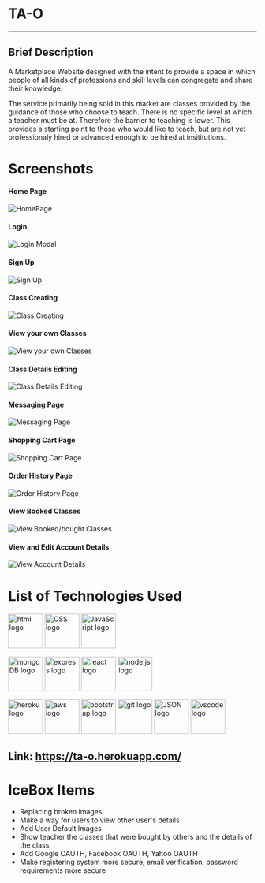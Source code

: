# **TA-O** 

---

## Brief Description
A Marketplace Website designed with the intent to provide a space in which people of all kinds of professions and skill levels can congregate and share their knowledge. 

The service primarily being sold in this market are classes provided by the guidance of those who choose to teach. There is no specific level at which a teacher must be at. Therefore the barrier to teaching is lower. This provides a starting point to those who would like to teach, but are not yet professionaly hired or advanced enough to be hired at insititutions.

# Screenshots

#### Home Page
![HomePage](https://i.imgur.com/l3N2vW4.png)
#### Login 
![Login Modal](https://i.imgur.com/OlvGZlr.png)
#### Sign Up
![Sign Up](https://i.imgur.com/4chw0ly.png)
#### Class Creating
![Class Creating](https://i.imgur.com/seZV3Mu.png)
#### View your own Classes
![View your own Classes](https://i.imgur.com/9TFixdI.png)
#### Class Details Editing
![Class Details Editing](https://i.imgur.com/d2T7MI6.png)
#### Messaging Page
![Messaging Page](https://i.imgur.com/hsPPQUa.png)
#### Shopping Cart Page 
![Shopping Cart Page](https://i.imgur.com/iO7jLCe.png)
#### Order History Page
![Order History Page](https://i.imgur.com/76F92yx.png)
#### View Booked Classes
![View Booked/bought Classes](https://i.imgur.com/kd0x9Hw.png)
#### View and Edit Account Details
![View Account Details](https://i.imgur.com/T6AUJ2Y.png)


# List of Technologies Used

<p>
<img src="https://svgshare.com/i/tAG.svg" alt="html logo" style="width:70px; display:in-line;"/>
<img src="https://svgshare.com/i/tAa.svg" alt="CSS logo" style="width:70px;"/>
<img src="https://svgshare.com/i/tA4.svg" alt="JavaScript logo" style="width:70px;"/>
</p>

<p>
<img src="https://svgshare.com/i/t7o.svg" alt="mongoDB logo" style="width:70px;"/>
<img src="https://upload.wikimedia.org/wikipedia/commons/6/64/Expressjs.png" alt="express logo" style="width:70px;"/>
<img src="https://svgshare.com/i/t8M.svg" alt="react logo" style="width:70px;"/>
<img src="https://svgshare.com/i/tAc.svg" alt="node.js logo" style="width:70px;"/>
</p>

<p>
<img src="https://svgshare.com/i/tAb.svg" alt="heroku logo" style="width:70px;"/>
<img src="https://svgshare.com/i/t8L.svg" alt="aws logo" style="width:70px;"/>
<img src="https://svgshare.com/i/tAk.svg" alt="bootstrap logo" style="width:70px;"/>
<img src="https://svgshare.com/i/tAF.svg" alt="git logo" style="width:70px;"/>
<img src="https://svgshare.com/i/t9F.svg" alt="JSON logo" style="width:70px;"/>
<img src="https://svgshare.com/i/t8e.svg" alt="vscode logo" style="width:70px;"/>
</p>

## Link: https://ta-o.herokuapp.com/

# IceBox Items
* Replacing broken images
* Make a way for users to view other user's details
* Add User Default Images
* Show teacher the classes that were bought by others and the details of the class
* Add Google OAUTH, Facebook OAUTH, Yahoo OAUTH
* Make registering system more secure, email verification, password requirements more secure

